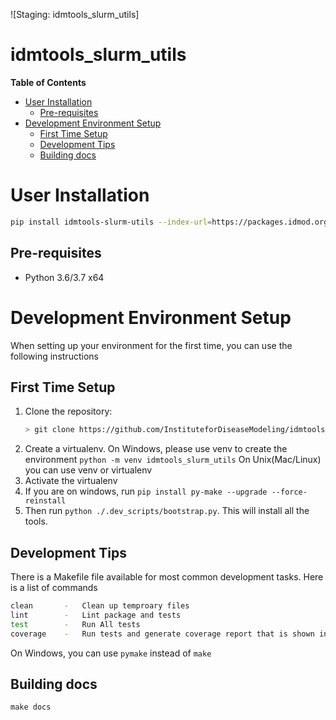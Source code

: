 ![Staging: idmtools_slurm_utils]

# idmtools_slurm_utils

<!-- START doctoc generated TOC please keep comment here to allow auto update -->
<!-- DON'T EDIT THIS SECTION, INSTEAD RE-RUN doctoc TO UPDATE -->
**Table of Contents**

- [User Installation](#user-installation)
  - [Pre-requisites](#pre-requisites)
- [Development Environment Setup](#development-environment-setup)
  - [First Time Setup](#first-time-setup)
  - [Development Tips](#development-tips)
  - [Building docs](#building-docs)

<!-- END doctoc generated TOC please keep comment here to allow auto update -->

# User Installation

```bash
pip install idmtools-slurm-utils --index-url=https://packages.idmod.org/api/pypi/pypi-production/simple
```

## Pre-requisites

- Python 3.6/3.7 x64

# Development Environment Setup

When setting up your environment for the first time, you can use the following instructions

## First Time Setup

1) Clone the repository:
   ```bash
   > git clone https://github.com/InstituteforDiseaseModeling/idmtools_slurm_utils.git
   ```
2) Create a virtualenv. On Windows, please use venv to create the environment
   `python -m venv idmtools_slurm_utils`
   On Unix(Mac/Linux) you can use venv or virtualenv
3) Activate the virtualenv
4) If you are on windows, run `pip install py-make --upgrade --force-reinstall`
5) Then run `python ./.dev_scripts/bootstrap.py`. This will install all the tools.

## Development Tips

There is a Makefile file available for most common development tasks. Here is a list of commands

```bash
clean       -   Clean up temproary files
lint        -   Lint package and tests
test        -   Run All tests
coverage    -   Run tests and generate coverage report that is shown in browser
```

On Windows, you can use `pymake` instead of `make`

## Building docs

```make docs```